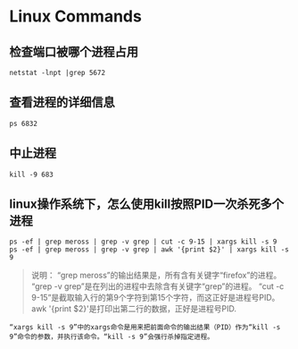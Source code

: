 # Linux Commands

## 检查端口被哪个进程占用

    netstat -lnpt |grep 5672

## 查看进程的详细信息

    ps 6832

## 中止进程

    kill -9 683

## linux操作系统下，怎么使用kill按照PID一次杀死多个进程

    ps -ef | grep meross | grep -v grep | cut -c 9-15 | xargs kill -s 9
    ps -ef | grep meross | grep -v grep | awk '{print $2}' | xargs kill -s 9

> 说明：
    “grep meross”的输出结果是，所有含有关键字“firefox”的进程。
    “grep -v grep”是在列出的进程中去除含有关键字“grep”的进程。
        “cut -c 9-15”是截取输入行的第9个字符到第15个字符，而这正好是进程号PID。
         awk '{print $2}'是打印出第二行的数据，正好是进程号PID.

    “xargs kill -s 9”中的xargs命令是用来把前面命令的输出结果（PID）作为“kill -s 9”命令的参数，并执行该命令。“kill -s 9”会强行杀掉指定进程。
